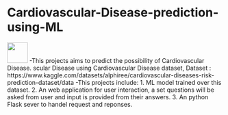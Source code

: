 # Cardiovascular-Disease-prediction-using-ML

<img src="https://mahavirdiagnosticcentre.com/img/diagnostic/2d-echo-and-ecg.jpg" width="48">
-This projects aims to predict the possibility of Cardiovascular Disease.
scular Disease using Cardiovascular Disease dataset, Dataset : https://www.kaggle.com/datasets/alphiree/cardiovascular-diseases-risk-prediction-dataset/data
-This projects include:
  1. ML model trained over this dataset.
  2. An web application for user interaction, a set questions will be asked from user and input is provided from their answers.
  3. An python Flask sever to handel request and reponses.
